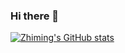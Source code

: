 ### Hi there 👋

[![Zhiming's GitHub stats](https://github-readme-stats.vercel.app/api?username=ZhimingMei)](https://github.com/ZhimingMei/github-readme-stats)

<!--
**ZhimingMei/ZhimingMei** is a ✨ _special_ ✨ repository because its `README.md` (this file) appears on your GitHub profile.

Here are some ideas to get you started:

- 🔭 I’m currently working on ...
- 🌱 I’m currently learning ...
- 👯 I’m looking to collaborate on ...
- 🤔 I’m looking for help with ...
- 💬 Ask me about ...
- 📫 How to reach me: ...
- 😄 Pronouns: ...
- ⚡ Fun fact: ...
-->
